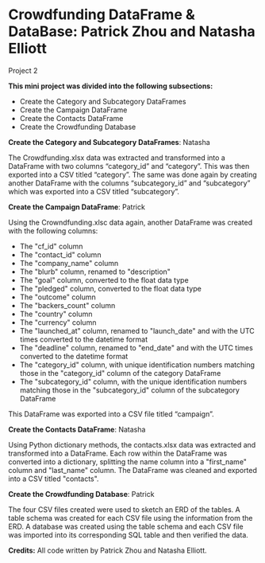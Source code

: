 # Crowdfunding DataFrame & DataBase: Patrick Zhou and Natasha Elliott
Project 2
  
**This mini project was divided into the following subsections:**
- Create the Category and Subcategory DataFrames
- Create the Campaign DataFrame
- Create the Contacts DataFrame
- Create the Crowdfunding Database

**Create the Category and Subcategory DataFrames**: Natasha

The Crowdfunding.xlsx data was extracted and transformed into a DataFrame with two columns “category_id” and “category”. This was then exported into a CSV titled “category”. The same was done again by creating another DataFrame with the columns “subcategory_id” and “subcategory” which was exported into a CSV titled “subcategory”.

**Create the Campaign DataFrame**: Patrick

Using the Crowndfunding.xlsc data again, another DataFrame was created with the following columns:
-	The "cf_id" column
-	The "contact_id" column
-	The "company_name" column
-	The "blurb" column, renamed to "description"
-	The "goal" column, converted to the float data type
-	The "pledged" column, converted to the float data type
-	The "outcome" column
-	The "backers_count" column
-	The "country" column
-	The "currency" column
-	The "launched_at" column, renamed to "launch_date" and with the UTC times converted to the datetime format
-	The "deadline" column, renamed to "end_date" and with the UTC times converted to the datetime format
-	The "category_id" column, with unique identification numbers matching those in the "category_id" column of the category DataFrame
-	The "subcategory_id" column, with the unique identification numbers matching those in the "subcategory_id" column of the subcategory DataFrame

This DataFrame was exported into a CSV file titled “campaign”.

**Create the Contacts DataFrame**: Natasha

Using Python dictionary methods, the contacts.xlsx data was extracted and transformed into a DataFrame. Each row within the DataFrame was converted into a dictionary, splitting the name column into a "first_name" column and "last_name" column. The DataFrame was cleaned and exported into a CSV titled "contacts".

**Create the Crowdfunding Database**: Patrick

The four CSV files created were used to sketch an ERD of the tables. A table schema was created for each CSV file using the information from the ERD. A database was created using the table schema and each CSV file was imported into its corresponding SQL table and then verified the data. 

**Credits:** All code written by Patrick Zhou and Natasha Elliott.
